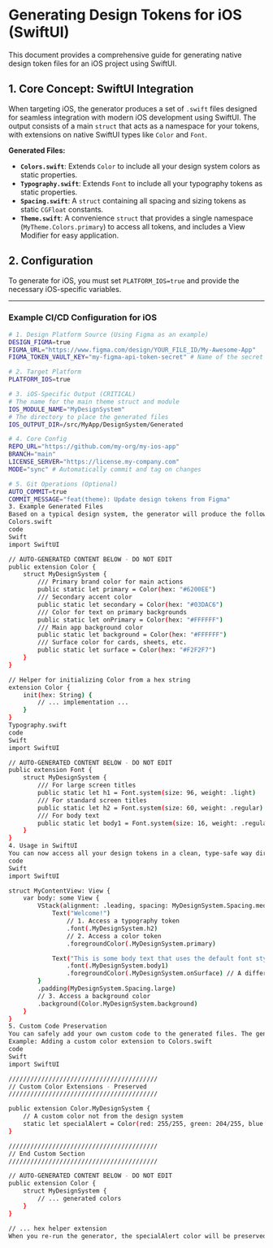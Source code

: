 ﻿# Generating Design Tokens for iOS (SwiftUI)

This document provides a comprehensive guide for generating native design token files for an iOS project using SwiftUI.

## 1. Core Concept: SwiftUI Integration

When targeting iOS, the generator produces a set of `.swift` files designed for seamless integration with modern iOS development using SwiftUI. The output consists of a main `struct` that acts as a namespace for your tokens, with extensions on native SwiftUI types like `Color` and `Font`.

**Generated Files:**
-   **`Colors.swift`**: Extends `Color` to include all your design system colors as static properties.
-   **`Typography.swift`**: Extends `Font` to include all your typography tokens as static properties.
-   **`Spacing.swift`**: A `struct` containing all spacing and sizing tokens as static `CGFloat` constants.
-   **`Theme.swift`**: A convenience `struct` that provides a single namespace (`MyTheme.Colors.primary`) to access all tokens, and includes a View Modifier for easy application.

## 2. Configuration

To generate for iOS, you must set `PLATFORM_IOS=true` and provide the necessary iOS-specific variables.

---

### Example CI/CD Configuration for iOS

```bash
# 1. Design Platform Source (Using Figma as an example)
DESIGN_FIGMA=true
FIGMA_URL="https://www.figma.com/design/YOUR_FILE_ID/My-Awesome-App"
FIGMA_TOKEN_VAULT_KEY="my-figma-api-token-secret" # Name of the secret in your Key Vault

# 2. Target Platform
PLATFORM_IOS=true

# 3. iOS-Specific Output (CRITICAL)
# The name for the main theme struct and module
IOS_MODULE_NAME="MyDesignSystem"
# The directory to place the generated files
IOS_OUTPUT_DIR=/src/MyApp/DesignSystem/Generated

# 4. Core Config
REPO_URL="https://github.com/my-org/my-ios-app"
BRANCH="main"
LICENSE_SERVER="https://license.my-company.com"
MODE="sync" # Automatically commit and tag on changes

# 5. Git Operations (Optional)
AUTO_COMMIT=true
COMMIT_MESSAGE="feat(theme): Update design tokens from Figma"
3. Example Generated Files
Based on a typical design system, the generator will produce the following files inside your specified IOS_OUTPUT_DIR.
Colors.swift
code
Swift
import SwiftUI

// AUTO-GENERATED CONTENT BELOW - DO NOT EDIT
public extension Color {
    struct MyDesignSystem {
        /// Primary brand color for main actions
        public static let primary = Color(hex: "#6200EE")
        /// Secondary accent color
        public static let secondary = Color(hex: "#03DAC6")
        /// Color for text on primary backgrounds
        public static let onPrimary = Color(hex: "#FFFFFF")
        /// Main app background color
        public static let background = Color(hex: "#FFFFFF")
        /// Surface color for cards, sheets, etc.
        public static let surface = Color(hex: "#F2F2F7")
    }
}

// Helper for initializing Color from a hex string
extension Color {
    init(hex: String) {
        // ... implementation ...
    }
}
Typography.swift
code
Swift
import SwiftUI

// AUTO-GENERATED CONTENT BELOW - DO NOT EDIT
public extension Font {
    struct MyDesignSystem {
        /// For large screen titles
        public static let h1 = Font.system(size: 96, weight: .light)
        /// For standard screen titles
        public static let h2 = Font.system(size: 60, weight: .regular)
        /// For body text
        public static let body1 = Font.system(size: 16, weight: .regular)
    }
}
4. Usage in SwiftUI
You can now access all your design tokens in a clean, type-safe way directly in your SwiftUI views.
code
Swift
import SwiftUI

struct MyContentView: View {
    var body: some View {
        VStack(alignment: .leading, spacing: MyDesignSystem.Spacing.medium) {
            Text("Welcome!")
                // 1. Access a typography token
                .font(.MyDesignSystem.h2)
                // 2. Access a color token
                .foregroundColor(.MyDesignSystem.primary)

            Text("This is some body text that uses the default font style for the application.")
                .font(.MyDesignSystem.body1)
                .foregroundColor(.MyDesignSystem.onSurface) // A different color
        }
        .padding(MyDesignSystem.Spacing.large)
        // 3. Access a background color
        .background(Color.MyDesignSystem.background)
    }
}
5. Custom Code Preservation
You can safely add your own custom code to the generated files. The generator will preserve any code placed within specially marked comment blocks. This is perfect for adding custom colors, UIFont extensions, or helper functions that are not part of the design system.
Example: Adding a custom color extension to Colors.swift
code
Swift
import SwiftUI

/////////////////////////////////////////
// Custom Color Extensions - Preserved
/////////////////////////////////////////

public extension Color.MyDesignSystem {
    // A custom color not from the design system
    static let specialAlert = Color(red: 255/255, green: 204/255, blue: 0/255)
}

/////////////////////////////////////////
// End Custom Section
/////////////////////////////////////////

// AUTO-GENERATED CONTENT BELOW - DO NOT EDIT
public extension Color {
    struct MyDesignSystem {
        // ... generated colors
    }
}

// ... hex helper extension
When you re-run the generator, the specialAlert color will be preserved in the updated Colors.swift file.